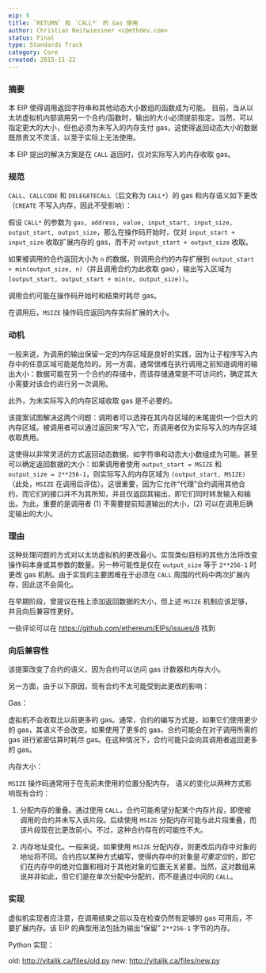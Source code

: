 ```yaml
---
eip: 5
title: `RETURN` 和 `CALL*` 的 Gas 使用
author: Christian Reitwiessner <c@ethdev.com>
status: Final
type: Standards Track
category: Core
created: 2015-11-22
---
```


### 摘要

本 EIP 使得调用返回字符串和其他动态大小数组的函数成为可能。
目前，当从以太坊虚拟机内部调用另一个合约/函数时，输出的大小必须提前指定。当然，可以指定更大的大小，但也必须为未写入的内存支付 gas，这使得返回动态大小的数据既昂贵又不灵活，以至于实际上无法使用。

本 EIP 提出的解决方案是在 `CALL` 返回时，仅对实际写入的内存收取 gas。

### 规范

`CALL`、`CALLCODE` 和 `DELEGATECALL`（后文称为 `CALL*`）的 gas 和内存语义如下更改（`CREATE` 不写入内存，因此不受影响）：

假设 `CALL*` 的参数为 `gas, address, value, input_start, input_size, output_start, output_size`，那么在操作码开始时，仅对 `input_start + input_size` 收取扩展内存的 gas，而不对 `output_start + output_size` 收取。

如果被调用的合约返回大小为 `n` 的数据，则调用合约的内存扩展到 `output_start + min(output_size, n)`（并且调用合约为此收取 gas），输出写入区域为 `[output_start, output_start + min(n, output_size))`。

调用合约可能在操作码开始时和结束时耗尽 gas。

在调用后，`MSIZE` 操作码应返回内存实际扩展的大小。

### 动机

一般来说，为调用的输出保留一定的内存区域是良好的实践，因为让子程序写入内存中的任意区域可能是危险的。另一方面，通常很难在执行调用之前知道调用的输出大小：数据可能在另一个合约的存储中，而该存储通常是不可访问的，确定其大小需要对该合约进行另一次调用。

此外，为未实际写入的内存区域收取 gas 是不必要的。

该提案试图解决这两个问题：调用者可以选择在其内存区域的末尾提供一个巨大的内存区域。被调用者可以通过返回来“写入”它，而调用者仅为实际写入的内存区域收取费用。

这使得以非常灵活的方式返回动态数据，如字符串和动态大小数组成为可能。甚至可以确定返回数据的大小：如果调用者使用 `output_start = MSIZE` 和 `output_size = 2**256-1`，则实际写入的内存区域为 `(output_start, MSIZE)`（此处，`MSIZE` 在调用后评估）。这很重要，因为它允许“代理”合约调用其他合约，而它们的接口并不为其所知，并且仅返回其输出，即它们同时转发输入和输出。为此，重要的是调用者 (1) 不需要提前知道输出的大小，(2) 可以在调用后确定输出的大小。

### 理由

这种处理问题的方式对以太坊虚拟机的更改最小。实现类似目标的其他方法将改变操作码本身或其参数的数量。另一种可能性是仅在 `output_size` 等于 `2**256-1` 时更改 gas 机制。由于实现的主要困难在于必须在 `CALL` 周围的代码中两次扩展内存，因此这不会简化。

在早期阶段，曾提议在栈上添加返回数据的大小，但上述 `MSIZE` 机制应该足够，并且向后兼容性更好。

一些评论可以在 https://github.com/ethereum/EIPs/issues/8 找到

### 向后兼容性

该提案改变了合约的语义，因为合约可以访问 gas 计数器和内存大小。

另一方面，由于以下原因，现有合约不太可能受到此更改的影响：

Gas：

虚拟机不会收取比以前更多的 gas。通常，合约的编写方式是，如果它们使用更少的 gas，其语义不会改变。如果使用了更多的 gas，合约可能会在对子调用所需的 gas 进行紧密估算时耗尽 gas。在这种情况下，合约可能只会向其调用者返回更多的 gas。

内存大小：

`MSIZE` 操作码通常用于在先前未使用的位置分配内存。
语义的变化以两种方式影响现有合约：

1. 分配内存的重叠。通过使用 `CALL`，合约可能希望分配某个内存片段，即使被调用的合约并未写入该片段。后续使用 `MSIZE` 分配内存可能与此片段重叠，而该片段现在比更改前小。不过，这种合约存在的可能性不大。

2. 内存地址变化。一般来说，如果使用 `MSIZE` 分配内存，则更改后内存中对象的地址将不同。合约应以某种方式编写，使得内存中的对象是*可重定位*的，即它们在内存中的绝对位置和相对于其他对象的位置无关紧要。当然，这对数组来说并非如此，但它们是在单次分配中分配的，而不是通过中间的 `CALL`。

### 实现

虚拟机实现者应注意，在调用结束之前以及在检查仍然有足够的 gas 可用后，不要扩展内存。该 EIP 的典型用法包括为输出“保留” `2**256-1` 字节的内存。

Python 实现：

  old: http://vitalik.ca/files/old.py
  new: http://vitalik.ca/files/new.py